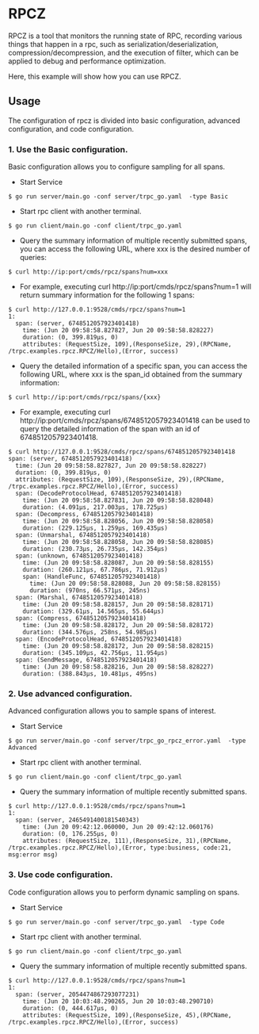 # RPCZ
RPCZ is a tool that monitors the running state of RPC, recording various things that happen in a rpc, such as serialization/deserialization, compression/decompression, and the execution of filter, which can be applied to debug and performance optimization.

Here, this example will show how you can use RPCZ.
## Usage
The configuration of rpcz is divided into basic configuration, advanced configuration, and code configuration.


### 1. Use the Basic configuration.
Basic configuration allows you to configure sampling for all spans.
* Start Service
```shell
$ go run server/main.go -conf server/trpc_go.yaml  -type Basic
```

* Start rpc client with another terminal.
```shell
$ go run client/main.go -conf client/trpc_go.yaml
```
* Query the summary information of multiple recently submitted spans, you can access the following URL, where xxx is the desired number of queries:
```shell
$ curl http://ip:port/cmds/rpcz/spans?num=xxx
```
* For example, executing curl http://ip:port/cmds/rpcz/spans?num=1 will return summary information for the following 1 spans:
```shell
$ curl http://127.0.0.1:9528/cmds/rpcz/spans?num=1
1:
  span: (server, 6748512057923401418)
    time: (Jun 20 09:58:58.827827, Jun 20 09:58:58.828227)
    duration: (0, 399.819µs, 0)
    attributes: (RequestSize, 109),(ResponseSize, 29),(RPCName, /trpc.examples.rpcz.RPCZ/Hello),(Error, success)
```
* Query the detailed information of a specific span, you can access the following URL, where xxx is the span_id obtained from the summary information:
```shell
$ curl http://ip:port/cmds/rpcz/spans/{xxx}
```
* For example, executing curl http://ip:port/cmds/rpcz/spans/6748512057923401418 can be used to query the detailed information of the span with an id of 6748512057923401418.
```shell
$ curl http://127.0.0.1:9528/cmds/rpcz/spans/6748512057923401418
span: (server, 6748512057923401418)
  time: (Jun 20 09:58:58.827827, Jun 20 09:58:58.828227)
  duration: (0, 399.819µs, 0)
  attributes: (RequestSize, 109),(ResponseSize, 29),(RPCName, /trpc.examples.rpcz.RPCZ/Hello),(Error, success)
  span: (DecodeProtocolHead, 6748512057923401418)
    time: (Jun 20 09:58:58.827831, Jun 20 09:58:58.828048)
    duration: (4.091µs, 217.003µs, 178.725µs)
  span: (Decompress, 6748512057923401418)
    time: (Jun 20 09:58:58.828056, Jun 20 09:58:58.828058)
    duration: (229.125µs, 1.259µs, 169.435µs)
  span: (Unmarshal, 6748512057923401418)
    time: (Jun 20 09:58:58.828058, Jun 20 09:58:58.828085)
    duration: (230.73µs, 26.735µs, 142.354µs)
  span: (unknown, 6748512057923401418)
    time: (Jun 20 09:58:58.828087, Jun 20 09:58:58.828155)
    duration: (260.121µs, 67.786µs, 71.912µs)
    span: (HandleFunc, 6748512057923401418)
      time: (Jun 20 09:58:58.828088, Jun 20 09:58:58.828155)
      duration: (970ns, 66.571µs, 245ns)
  span: (Marshal, 6748512057923401418)
    time: (Jun 20 09:58:58.828157, Jun 20 09:58:58.828171)
    duration: (329.61µs, 14.565µs, 55.644µs)
  span: (Compress, 6748512057923401418)
    time: (Jun 20 09:58:58.828172, Jun 20 09:58:58.828172)
    duration: (344.576µs, 258ns, 54.985µs)
  span: (EncodeProtocolHead, 6748512057923401418)
    time: (Jun 20 09:58:58.828172, Jun 20 09:58:58.828215)
    duration: (345.109µs, 42.756µs, 11.954µs)
  span: (SendMessage, 6748512057923401418)
    time: (Jun 20 09:58:58.828216, Jun 20 09:58:58.828227)
    duration: (388.843µs, 10.481µs, 495ns)

```

### 2. Use advanced configuration.
Advanced configuration allows you to sample spans of interest.
* Start Service
```shell
$ go run server/main.go -conf server/trpc_go_rpcz_error.yaml  -type Advanced
```
* Start rpc client with another terminal.
```shell
$ go run client/main.go -conf client/trpc_go.yaml
```
* Query the summary information of multiple recently submitted spans.
```shell
$ curl http://127.0.0.1:9528/cmds/rpcz/spans?num=1
1:
  span: (server, 2465491400181540343)
    time: (Jun 20 09:42:12.060000, Jun 20 09:42:12.060176)
    duration: (0, 176.255µs, 0)
    attributes: (RequestSize, 111),(ResponseSize, 31),(RPCName, /trpc.examples.rpcz.RPCZ/Hello),(Error, type:business, code:21, msg:error msg)
```

### 3. Use code configuration.
Code configuration allows you to perform dynamic sampling on spans.
* Start Service
```shell
$ go run server/main.go -conf server/trpc_go.yaml  -type Code
```
* Start rpc client with another terminal.
```shell
$ go run client/main.go -conf client/trpc_go.yaml
```
* Query the summary information of multiple recently submitted spans.
```shell
$ curl http://127.0.0.1:9528/cmds/rpcz/spans?num=1
1:
  span: (server, 2054474867293077231)
    time: (Jun 20 10:03:48.290265, Jun 20 10:03:48.290710)
    duration: (0, 444.617µs, 0)
    attributes: (RequestSize, 109),(ResponseSize, 45),(RPCName, /trpc.examples.rpcz.RPCZ/Hello),(Error, success)
```